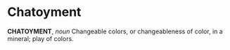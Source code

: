 # Chatoyment

**CHATOYMENT**, _noun_ Changeable colors, or changeableness of color, in a mineral; play of colors.